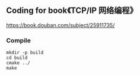 ## Coding for book《TCP/IP 网络编程》

https://book.douban.com/subject/25911735/

### Compile

```shell
mkdir -p build
cd build
cmake ../
make
```
